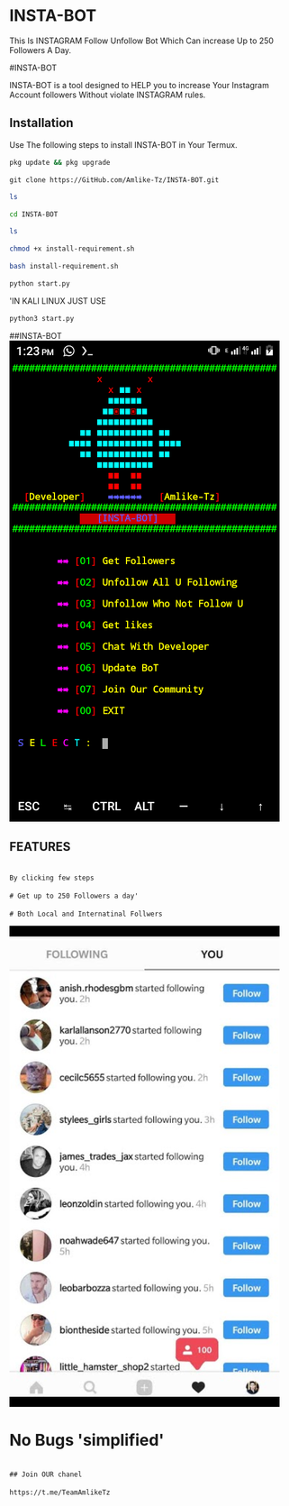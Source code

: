 # INSTA-BOT
This Is INSTAGRAM Follow Unfollow Bot Which Can increase Up to 250 Followers A Day.


#INSTA-BOT

INSTA-BOT is a tool designed to HELP you to increase Your Instagram Account followers Without violate INSTAGRAM rules.

## Installation

Use The following steps to install INSTA-BOT in Your Termux.

```bash
pkg update && pkg upgrade
```

```bash.
git clone https://GitHub.com/Amlike-Tz/INSTA-BOT.git
```

```bash
ls
```

```bash
cd INSTA-BOT
```

```bash
ls
```


```bash
chmod +x install-requirement.sh
```


```bash
bash install-requirement.sh
```

```bash
python start.py
```
'IN KALI LINUX JUST USE

```bash
python3 start.py
```

##INSTA-BOT
![](screenshot/Screenshot_20210821-132306.png)

## FEATURES

```Easy To use

By clicking few steps

# Get up to 250 Followers a day'

# Both Local and Internatinal Follwers
```



![amlike](/screenshot/Screenshot_20210821-132126.png)



# No Bugs  'simplified'

```

## Join OUR chanel 

https://t.me/TeamAmlikeTz
